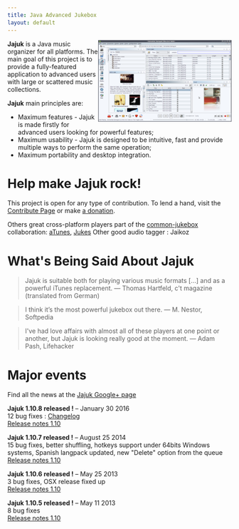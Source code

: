 ```yaml
---
title: Java Advanced Jukebox
layout: default
---
```

<script type="text/javascript">
    google_ad_client = "ca-pub-8198721431533387";
    google_ad_slot = "7195218542";
    google_ad_width = 728;
    google_ad_height = 90;
</script>

<img src="/images/jajuk_screenshot.png" style="width:300px; float:right" title="Jajuk screenshot" alt="Jajuk_screenshot"/>

**Jajuk** is a Java music organizer for all platforms. 
The main goal of this project is to provide a fully-featured application to advanced users with large or scattered music collections.

**Jajuk** main principles are:

* Maximum features - Jajuk is made firstly for advanced users looking for powerful features;
* Maximum usability - Jajuk is designed to be intuitive, fast and provide multiple ways to perform the same operation;
* Maximum portability and desktop integration. 


<!-- jajuk-horiz -->
<script type="text/javascript"
src="//pagead2.googlesyndication.com/pagead/show_ads.js">
</script>

# Help make Jajuk rock!

This project is open for any type of contribution. To lend a hand, visit the [Contribute Page](/contribute.html) 
or make [a donation](/donation.html). 

Others great cross-platform players part of the [common-jukebox](http://www.assembla.com/wiki/show/common-jukebox) collaboration: [aTunes](http://atunes.org/), [Jukes](http://melloware.com/products/jukes/index.html) Other good audio tagger : Jaikoz

# What's Being Said About Jajuk

> Jajuk is suitable both for playing various music formats [...] and as a powerful iTunes replacement.
— Thomas Hartfeld, c't magazine (translated from German)

> I think it’s the most powerful jukebox out there.
— M. Nestor, Softpedia

>I've had love affairs with almost all of these players at one point or another, but Jajuk is looking really good at the moment.
— Adam Pash, Lifehacker

# Major events
Find all the news at the [Jajuk Google+ page](https://plus.google.com/u/0/116653776869968419005)

**Jajuk 1.10.8 released !** – January 30 2016<br/>
    12 bug fixes :  [Changelog](https://github.com/jajuk-team/jajuk/issues?q=milestone%3A1.10.8+is%3Aclosed)<br/>
    [Release notes 1.10](/release_notes_1.10.html)

**Jajuk 1.10.7 released !** – August 25 2014<br/>
    15 bug fixes, better shuffling, hotkeys support under 64bits Windows systems, Spanish langpack updated, new "Delete" option from the queue <br/>
    [Release notes 1.10](/release_notes_1.10.html)

**Jajuk 1.10.6 released !** – May 25 2013<br/>
    3 bug fixes, OSX release fixed up <br/>
    [Release notes 1.10](/release_notes_1.10.html)

**Jajuk 1.10.5 released !** – May 11 2013<br/>
    8 bug fixes <br/>
    [Release notes 1.10](/release_notes_1.10.html) 


